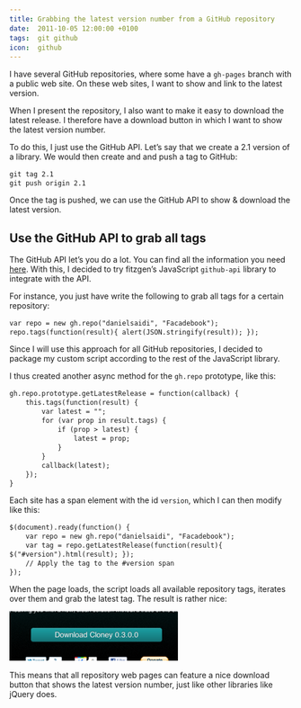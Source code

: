 ```yaml
---
title: Grabbing the latest version number from a GitHub repository
date:  2011-10-05 12:00:00 +0100
tags:  git github
icon:  github
---
```


I have several GitHub repositories, where some have a `gh-pages` branch with a public web site. On these web sites, I want to show and link to the latest version.

When I present the repository, I also want to make it easy to download the latest release. I therefore have a download button in which I want to show the latest version number.

To do this, I just use the GitHub API. Let’s say that we create a 2.1 version of a library. We would then create and and push a tag to GitHub:

```
git tag 2.1
git push origin 2.1
```

Once the tag is pushed, we can use the GitHub API to show & download the latest version.


## Use the GitHub API to grab all tags

The GitHub API let’s you do a lot. You can find all the information you need [here](http://develop.github.com/p/repo.html). With this, I decided to try fitzgen’s JavaScript `github-api` library to integrate with the API.

For instance, you just have write the following to grab all tags for a certain repository:

```
var repo = new gh.repo("danielsaidi", "Facadebook");
repo.tags(function(result){ alert(JSON.stringify(result)); });
```

Since I will use this approach for all GitHub repositories, I decided to package my custom script according to the rest of the JavaScript library.

I thus created another async method for the `gh.repo` prototype, like this:

```
gh.repo.prototype.getLatestRelease = function(callback) {
    this.tags(function(result) {
        var latest = "";
        for (var prop in result.tags) {
            if (prop > latest) {
                latest = prop;
            }
        }
        callback(latest);
    });
}
```

Each site has a span element with the id `version`, which I can then modify like this:

```
$(document).ready(function() {
    var repo = new gh.repo("danielsaidi", "Facadebook");
    var tag = repo.getLatestRelease(function(result){ $("#version").html(result); });
    // Apply the tag to the #version span
});
```

When the page loads, the script loads all available repository tags, iterates over them and grab the latest tag. The result is rather nice:

![Cloney screenshot](/assets/blog/11/1005-1.png "A version number is now displayed within the download button")

This means that all repository web pages can feature a nice download button that shows the latest version number, just like other libraries like jQuery does.